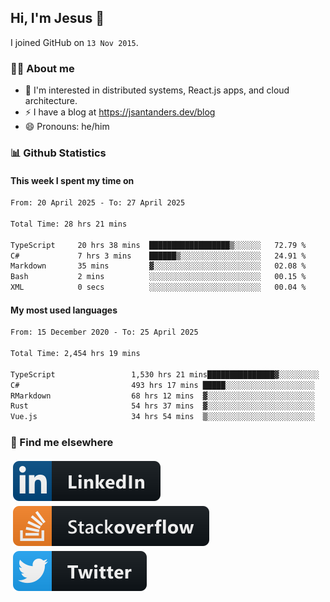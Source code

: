 ## Hi, I'm Jesus 👋

I joined GitHub on `13 Nov 2015`.

<!-- Talking about you -->

### 👨‍💻 About me

- 👦 I'm interested in distributed systems, React.js apps, and cloud architecture.
- ⚡️ I have a blog at <https://jsantanders.dev/blog>
- 😄 Pronouns: he/him

### 📊 Github Statistics

#### This week I spent my time on

<!--START_SECTION:weekly-->

```txt
From: 20 April 2025 - To: 27 April 2025

Total Time: 28 hrs 21 mins

TypeScript     20 hrs 38 mins  ██████████████████▒░░░░░░   72.79 %
C#             7 hrs 3 mins    ██████▒░░░░░░░░░░░░░░░░░░   24.91 %
Markdown       35 mins         ▓░░░░░░░░░░░░░░░░░░░░░░░░   02.08 %
Bash           2 mins          ░░░░░░░░░░░░░░░░░░░░░░░░░   00.15 %
XML            0 secs          ░░░░░░░░░░░░░░░░░░░░░░░░░   00.04 %
```

<!--END_SECTION:weekly-->

#### My most used languages

<!--START_SECTION:alltime-->

```txt
From: 15 December 2020 - To: 25 April 2025

Total Time: 2,454 hrs 19 mins

TypeScript                 1,530 hrs 21 mins███████████████▓░░░░░░░░░   62.35 %
C#                         493 hrs 17 mins █████░░░░░░░░░░░░░░░░░░░░   20.10 %
RMarkdown                  68 hrs 12 mins  ▓░░░░░░░░░░░░░░░░░░░░░░░░   02.78 %
Rust                       54 hrs 37 mins  ▓░░░░░░░░░░░░░░░░░░░░░░░░   02.23 %
Vue.js                     34 hrs 54 mins  ▒░░░░░░░░░░░░░░░░░░░░░░░░   01.42 %
```

<!--END_SECTION:alltime-->

### 📢 Find me elsewhere

<p>
  <a target="_blank" href="https://linkedin.com/in/jsantanders">
    <img src="https://github.com/jsantanders/jsantanders/blob/master/img/linkedin.svg" alt="LinkedIn" style="vertical-align:top; margin:4px">
  </a>
  
  <a target="_blank" href="https://stackoverflow.com/users/7318331/jesus-santander">
    <img src="https://github.com/jsantanders/jsantanders/blob/master/img/stackoverflow.svg" alt="StackOverflow" style="vertical-align:top; margin:4px">
  </a>
  
  <a target="_blank" href="http://twitter.com/jsantanders">
    <img src="https://github.com/jsantanders/jsantanders/blob/master/img/twitter.svg" alt="Twitter" style="vertical-align:top; margin:4px">
  </a>
</p>
